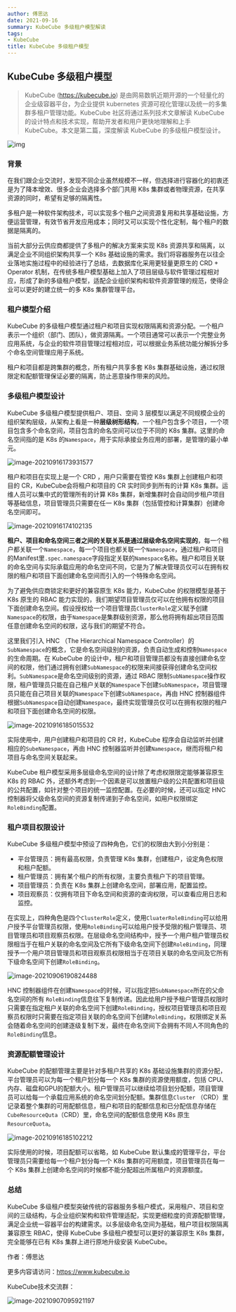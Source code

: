 ```yaml
---
author: 傅思达
date: 2021-09-16
summary: KubeCube 多级租户模型解读
tags:
- KubeCube
title: KubeCube 多级租户模型
---
```


## KubeCube 多级租户模型

> KubeCube (https://kubecube.io) 是由网易数帆近期开源的一个轻量化的企业级容器平台，为企业提供 kubernetes 资源可视化管理以及统一的多集群多租户管理功能。KubeCube 社区将通过系列技术文章解读 KubeCube 的设计特点和技术实现，帮助开发者和用户更快地理解和上手 KubeCube。本文是第二篇，深度解读 KubeCube 的多级租户模型设计。

![img](imgs/logo+kubecube.png)

### 背景

在我们跟企业交流时，发现不同企业虽然规模不一样，但选择进⾏容器化的初衷还是为了降本增效、很多企业会选择多个部⻔共⽤ K8s 集群或者物理资源，在共享资源的同时，希望有⾜够的隔离性。

多租户是一种软件架构技术，可以实现多个租户之间资源复用和共享基础设施，方便运营管理，有效节省开发应用成本；同时又可以实现个性化定制，每个租户的数据是隔离的。

当前大部分云供应商都提供了多租户的解决方案来实现 K8s 资源共享和隔离，以满足企业不同组织架构共享一个 K8s 基础设施的需求。我们将容器服务在以往企业落地实施过程中的经验进行了总结，去数据库化采用更轻量更原生的 CRD + Operator 机制，在传统多租户模型基础上加入了项目层级与软件管理过程相对应，形成了新的多级租户模型，适配企业组织架构和软件资源管理的规范，使得企业可以更好的建立统一的多 K8s 集群管理平台。

### 租户模型介绍

KubeCube 的多级租户模型通过租户和项目实现权限隔离和资源分配。一个租户表示一个组织（部门、团队），做资源隔离。一个项目通常可以表示一个完整业务应用系统，与企业的软件项目管理过程相对应，可以根据业务系统功能分解拆分多个命名空间管理应用子系统。

租户和项目都是跨集群的概念，所有租户共享多套 K8s 集群基础设施，通过权限限定和配额管理保证必要的隔离，防止恶意操作带来的风险。

### 多级租户模型设计

KubeCube 多级租户模型提供租户、项目、空间 3 层模型以满足不同规模企业的组织架构层级，从架构上看是一种**层级树形结构**，一个租户包含多个项目，一个项目包含多个命名空间，项目包含的命名空间可以位于不同的 K8s 集群。这里的命名空间指的是 K8s 的`Namespace`，用于实际承接业务应用的部署，是管理的最小单元。 

![image-20210916173931577](imgs/tenant-project-structure.png)

租户和项目在实现上是一个 CRD ，用户只需要在管控 K8s 集群上创建租户和项目的 CR，KubeCube会将租户和项目的 CR 实时同步到所有的计算 K8s 集群。运维人员可以集中式的管理所有的计算 K8s 集群，新增集群时会自动同步租户项目等基础信息，项目管理员只需要在任一 K8s 集群（包括管控和计算集群）创建命名空间即可。

![image-20210916174102135](imgs/tenant-project-in-multicluster.png)

**租户、项目和命名空间三者之间的关联关系是通过层级命名空间实现的**，每一个租户都关联一个`Namespace`，每一个项目也都关联一个`Namespace`，通过租户和项目的Manifest里`.spec.namespace`字段指定关联的`Namespace`名称。租户和项目关联的命名空间与实际承载应用的命名空间不同，它是为了解决管理员仅可以在拥有权限的租户和项目下面创建命名空间而引入的一个特殊命名空间。

为了避免供应商锁定和更好的兼容原生 K8s 能力，KubeCube 的权限模型是基于 K8s 原生的 RBAC 能力实现的，我们期望项目管理员仅可以在他拥有权限的项目下面创建命名空间。假设授权给一个项目管理员`ClusterRole`定义赋予创建`Namespace`的权限，由于`Namespace`是集群级别资源，那么他将拥有超出项目范围任意创建命名空间的权限，这与我们的期望不符合。

这里我们引入 HNC （The Hierarchical Namespace Controller）的`SubNamespace`的概念，它是命名空间级别的资源，负责自动生成和控制`Namespace`的生命周期。在 KubeCube 的设计中，租户和项目管理员都没有直接创建命名空间的权限，他们通过拥有创建`SubNamespace`的权限来间接获得创建命名空间权利。`SubNamespace`是命名空间级别的资源，通过 RBAC 限制`SubNamespace`操作权限，租户管理员只能在自己租户关联的`Namespace`下创建`SubNamespace`，项目管理员只能在自己项目关联的`Namespace`下创建`SubNamespace`，再由 HNC 控制器组件根据`SubNamespace`自动创建`Namespace`，最终实现管理员仅可以在拥有权限的租户和项目下面创建命名空间的权限。

![image-20210916185015532](imgs/tenant-hnc.png)

实际使用中，用户创建租户和项目的 CR 时，KubeCube 程序会自动监听并创建相应的`SubeNamespace`，再由 HNC 控制器监听并创建`Namespace`，继而将租户和项目与命名空间关联起来。

KubeCube 租户模型采用多层级命名空间的设计除了考虑权限限定能够兼容原生 K8s 的 RBAC 外，还额外考虑到一个因素是可以放置租户级的公共配置和项目级的公共配置，如针对整个项目的统一监控配置。在必要的时候，还可以指定 HNC 控制器将父级命名空间的资源复制传递到子命名空间，如用户权限绑定`RoleBinding`配置。

### 租户项目权限设计

KubeCube 多级租户模型中预设了四种角色，它们的权限由大到小分别是：

- 平台管理员：拥有最高权限，负责管理 K8s 集群，创建租户，设定角色权限和租户配额。
- 租户管理员：拥有某个租户的所有权限，主要负责租户下的项目管理。
- 项目管理员：负责在 K8s 集群上创建命名空间，部署应用，配置监控。
- 项目观察员：仅拥有项目下命名空间和资源的查询权限，可以查看应用日志和监控。

在实现上，四种角色是四个`ClusterRole`定义，使用`CluaterRoleBinding`可以给用户授予平台管理员权限，使用`RoleBinding`可以给用户授予受限的租户管理员、项目管理员和项目观察员权限。在层级命名空间结构中，授予一个用户租户管理员权限相当于在租户关联的命名空间及它所有下级命名空间下创建`RoleBinding`，同理授予一个用户项目管理员和项目观察员权限相当于在项目关联的命名空间及它所有下级命名空间下创建`RoleBinding`。

![image-20210906190824488](imgs/rbac-design.png)

HNC 控制器组件在创建`Namespace`的时候，可以指定把`SubNamespace`所在的父命名空间的所有 `RoleBinding`信息往下复制传递。因此给用户授予租户管理员权限时只需要在指定租户关联的命名空间下创建`RoleBinding`，授权项目管理员和项目观察员权限时只需要在指定项目关联的命名空间下创建`RoleBinding`，权限绑定关系会随着命名空间的创建逐级复制下发，最终在命名空间下会拥有不同人不同角色的`RoleBinding`信息。

### 资源配额管理设计

KubeCube 的配额管理主要是针对多租户共享的 K8s 基础设施集群的资源分配，平台管理员可以为每一个租户划分每一个 K8s 集群的资源使用额度，包括 CPU、内存、磁盘和GPU的配额大小。租户管理员可以继续给项目划分配额，项目管理员可以给每一个承载应用系统的命名空间划分配额。集群信息`Cluster` （CRD）里记录着整个集群的可用配额信息，租户和项目的配额信息和已分配信息存储在`CubeResourceQuta`（CRD）里，命名空间的配额信息使用 K8s 原生`ResourceQuota`。

![image-20210916185102212](imgs/quota-mgr.png)

实际使用的时候，项目配额可以省略，如 KubeCube 默认集成的管理平台，平台管理员只需要给每一个租户划分每一个 K8s 集群的可用额度，项目管理员在每一个 K8s 集群上创建命名空间的时候都不能分配超出所属租户的资源额度。

### 总结

KubeCube 多级租户模型突破传统的容器服务多租户模式，采用租户、项目和空间的三级结构，与企业组织架构和软件管理适配，实现更细粒度的资源配额管理，满足企业统一容器平台的构建需求。以多层级命名空间为基础，租户项目权限隔离兼容原生 RBAC，使得 KubeCube 多级租户模型可以更好的兼容原生 K8s 集群，完全能够在已有 K8s 集群上进行原地升级安装 KubeCube。



作者：傅思达



更多内容请访问：https://www.kubecube.io

KubeCube技术交流群：    

![image-20210907095921197](imgs/wechat.png)
